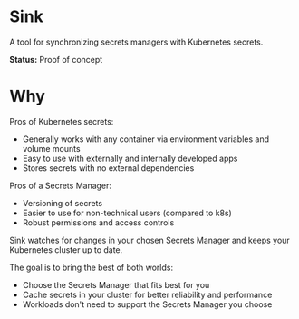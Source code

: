 # Sink

A tool for synchronizing secrets managers with Kubernetes secrets.

**Status:** Proof of concept

# Why

Pros of Kubernetes secrets:

* Generally works with any container via environment variables and volume mounts
* Easy to use with externally and internally developed apps
* Stores secrets with no external dependencies 

Pros of a Secrets Manager:

* Versioning of secrets
* Easier to use for non-technical users (compared to k8s)
* Robust permissions and access controls

Sink watches for changes in your chosen Secrets Manager and keeps your Kubernetes cluster up to date.  

The goal is to bring the best of both worlds:

* Choose the Secrets Manager that fits best for you
* Cache secrets in your cluster for better reliability and performance
* Workloads don't need to support the Secrets Manager you choose
